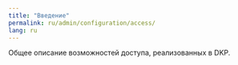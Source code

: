 ```yaml
---
title: "Введение"
permalink: ru/admin/configuration/access/
lang: ru
---
```



Общее описание возможностей доступа, реализованных в DKP.
